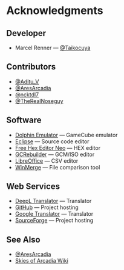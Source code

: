 # Acknowledgments

## Developer

* Marcel Renner — [@Taikocuya](https://twitter.com/Taikocuya)

## Contributors

* [@Aditu_V](https://twitter.com/Aditu_V)
* [@AresArcadia](https://twitter.com/AresArcadia)
* [@ncktdl7](https://twitter.com/ncktdl7)
* [@TheRealNoseguy](https://twitter.com/TheRealNoseguy)

## Software

* [Dolphin Emulator](https://dolphin-emu.org/) — GameCube emulator
* [Eclipse](https://www.eclipse.org/) — Source code editor
* [Free Hex Editor Neo](https://www.hhdsoftware.com/free-hex-editor) — 
  HEX editor
* [GCRebuilder](http://www.romhacking.net/utilities/619/) — GCM/ISO editor
* [LibreOffice](https://www.libreoffice.org/) — CSV editor
* [WinMerge](https://winmerge.org/) — File comparison tool

## Web Services

* [DeepL Translator](https://www.deepl.com/) — Translator
* [GitHub](https://github.com/) — Project hosting
* [Google Translator](https://translate.google.de/) — Translator
* [SourceForge](https://sourceforge.net/) — Project hosting

## See Also

* [@AresArcadia](https://twitter.com/AresArcadia)
* [Skies of Arcadia Wiki](https://skiesofarcadia.gamepedia.com/)
